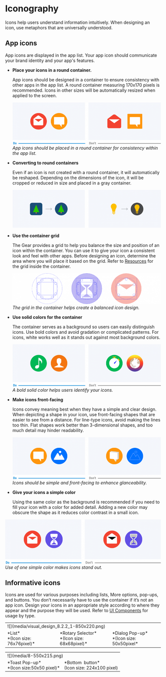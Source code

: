 # Iconography

Icons help users understand information intuitively. When designing an icon, use metaphors that are universally understood.

## App icons

App icons are displayed in the app list. Your app icon should communicate your brand identity and your app's features.

-   **Place your icons in a round container.**

    App icons should be designed in a container to ensure consistency with other apps in the app list. A round container measuring 170x170 pixels is recommended. Icons in other sizes will be automatically resized when applied to the screen.

    ![](media/visual_design_8.2.1_1-850x240.png)  
    *App icons should be placed in a round container for consistency within the app list.*

-   **Converting to round containers**

    Even if an icon is not created with a round container, it will automatically be reshaped. Depending on the dimensions of the icon, it will be cropped or reduced in size and placed in a gray container.

    ![](media/visual_design_8.2.1_2-850x216.png)
-   **Use the container grid**

    The Gear provides a grid to help you balance the size and position of an icon within the container. You can use it to give your icon a consistent look and feel with other apps. Before designing an icon, determine the area where you will place it based on the grid. Refer to [Resources](http://developer.samsung.com/gear/design/resource/basic-ui) for the grid inside the container.

    ![](media/visual_design_8.2.1_3-850x175.png)  
    *The grid in the container helps create a balanced icon design.*

-   **Use solid colors for the container**

    The container serves as a background so users can easily distinguish icons. Use bold colors and avoid gradation or complicated patterns. For icons, white works well as it stands out against most background colors.

    ![](media/visual_design_8.2.1_4-850x240.png)  
    *A bold solid color helps users identify your icons.*

-   **Make icons front-facing**

    Icons convey meaning best when they have a simple and clear design. When depicting a shape in your icon, use front-facing shapes that are easier to see from a distance. For line-type icons, avoid making the lines too thin. Flat shapes work better than 3-dimensional shapes, and too much detail may hinder readability.

    ![](media/visual_design_8.2.1_5-850x240.png)  
    *Icons should be simple and front-facing to enhance glanceability.*

-   **Give your icons a simple color**

    Using the same color as the background is recommended if you need to fill your icon with a color for added detail. Adding a new color may obscure the shape as it reduces color contrast in a small icon.

 ![](media/visual_design_8.2.1_6-850x240.png)  
    *Use of one simple color makes icons stand out.*

## Informative icons

Icons are used for various purposes including lists, More options, pop-ups, and buttons. You don’t necessarily have to use the container if it’s not an app icon. Design your icons in an appropriate style according to where they appear and the purpose they will be used. Refer to [UI Components](../ui-components/index.md) for usage by type.

<table>
   <tr>
     <td colspan="3"> ![](media/visual_design_8.2.2_1-850x220.png) </td>
   </tr>
   <tr>
     <td> *List*<br>*(Icon size: 76x76pixel)* </td>
     <td> *Rotary Selector*<br>*(Icon size: 68x68pixel)* </td>
     <td> *Dialog Pop-up*<br>*(Icon size: 50x50pixel* </td>
   </tr>
  </table>

  <table>
     <tr>
       <td colspan="2"> ![](media/8-550x215.png)  </td>
     </tr>
     <tr>
       <td> *Toast Pop-up* <br>*(Icon size:50x50 pixel)* </td>
       <td> *Bottom  button* <br>(Icon size: 224x100 pixel) </td>
     </tr>
    </table>
